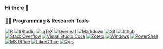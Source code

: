 ### Hi there 👋
<h3 align="center">

### 👨‍💻 Programming & Research Tools
  <a href="#"><img alt="R" src="https://img.shields.io/badge/-R-276DC3?&logo=r&logoColor=white"></a>
  <a href="#"><img alt="RStudio" src="https://img.shields.io/badge/RStudio-75AADB?&logo=rstudio&logoColor=white"></a>
  <a href="#"><img alt="LaTeX" src="https://img.shields.io/badge/-LaTeX-008080?&logo=LaTeX&logoColor=white"></a>
  <a href="#"><img alt="Overleaf" src="https://img.shields.io/badge/-Overleaf-47A141?logo=overleaf&logoColor=white"></a>
  <a href="#"><img alt="Markdown" src="https://img.shields.io/badge/-Markdown-000000?&logo=markdown&logoColor=white"></a>
  <a href="#"><img alt="Git" src="https://img.shields.io/badge/-Git-F05032?logo=git&logoColor=white"></a>
  <a href="#"><img alt="Github" src="https://img.shields.io/badge/-Github-181717?logo=github&logoColor=white"></a>
  <a href="#"><img alt="Stack Overflow" src="https://img.shields.io/badge/-Stack Overflow-F58025?logo=stackoverflow&logoColor=white"></a>
  <a href="#"><img alt="Visual Studio Code" src="https://img.shields.io/badge/Visual Studio Code-007ACC?&logo=visualstudiocode"></a>
  <a href="#"><img alt="Zotero" src="https://img.shields.io/badge/-Zotero-CC2936?logo=zotero&logoColor=white"></a>
  <a href="#"><img alt="Windows" src="https://img.shields.io/badge/-Windows-0078D6?logo=windows&logoColor=white"></a>
  <a href="#"><img alt="PowerShell" src="https://img.shields.io/badge/-PowerShell-5391FE?logo=powershell&logoColor=white"></a>
  <a href="#"><img alt="MS Office" src="https://img.shields.io/badge/-MS Office-D83B01?logo=microsoftoffice&logoColor=white"></a>
  <a href="#"><img alt="LibreOffice" src="https://img.shields.io/badge/-LibreOffice-18A303?logo=libreoffice&logoColor=white"></a>
  <a href="#"><img alt="Qgis" src="https://img.shields.io/badge/-Qgis-589632?logo=qgis&logoColor=white"></a>

<!--
https://shields.io/
https://simpleicons.org/
https://github.com/abhisheknaiidu/awesome-github-profile-readme
Raise issue for more icons in https://github.com/simple-icons/simple-icons/issues?q=is%3Aissue+is%3Aopen+prusa:
### 🧰 Frameworks and libraries
**roaldarbol/roaldarbol** is a ✨ _special_ ✨ repository because its `README.md` (this file) appears on your GitHub profile.
Here are some ideas to get you started:
- 🔭 I’m currently working on ...
- 🌱 I’m currently learning ...
- 👯 I’m looking to collaborate on ...
- 🤔 I’m looking for help with ...
- 💬 Ask me about ...
- 📫 How to reach me: ...
- 😄 Pronouns: ...
- ⚡ Fun fact: ...
-->
